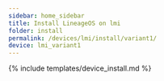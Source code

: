 ```yaml
---
sidebar: home_sidebar
title: Install LineageOS on lmi
folder: install
permalink: /devices/lmi/install/variant1/
device: lmi_variant1
---
```

{% include templates/device_install.md %}
